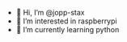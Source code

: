 - 👋 Hi, I’m @jopp-stax
- 👀 I’m interested in raspberrypi
- 🌱 I’m currently learning python

<!---
jopp-stax/jopp-stax is a ✨ special ✨ repository because its `README.md` (this file) appears on your GitHub profile.
You can click the Preview link to take a look at your changes.
--->
